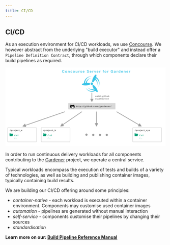 ```yaml
---
title: CI/CD
---
```


## CI/CD

As an execution environment for CI/CD workloads, we use [Concourse](https://concourse-ci.org).
We however abstract from the underlying "build executor" and instead offer a
`Pipeline Definition Contract`, through which components declare their build pipelines as
required.

![Overview](./images/cicd-overview.png)

In order to run continuous delivery workloads for all components contributing to the
[Gardener](https://github.com/gardener) project, we operate a central service.

Typical workloads encompass the execution of tests and builds of a variety of technologies,
as well as building and publishing container images, typically containing build results.

We are building our CI/CD offering around some principles:

* *container-native* - each workload is executed within a container environment. Components may customise used container images
* *automation* - pipelines are generated without manual interaction
* *self-service* - components customise their pipelines by changing their sources
* *standardisation*

**Learn more on our: [Build Pipeline Reference Manual](https://gardener.github.io/cc-utils/)**
